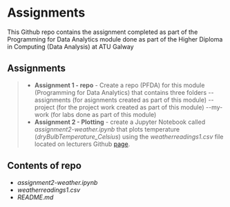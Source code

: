 # Assignments

This Github repo contains the assignment completed as part of the Programming for Data Analytics module done as part of the Higher Diploma in Computing (Data Analysis) at ATU Galway

## Assignments
> - **Assignment 1 - repo** - Create a repo (PFDA) for this module (Programming for Data Analytics) that contains three folders
    --assignments (for asignments created as part of this module)
    --project (for the project work created as part of this module)
    --my-work (for labs done as part of this module)
> - **Assignment 2 - Plotting** - create a Jupyter Notebook called *assignment2-weather.ipynb* that plots temperature (*dryBulbTemperature_Celsius*) using the *weatherreadings1.csv* file located on lecturers Github [page](https://github.com/andrewbeattycourseware/PFDA-courseware). 



## Contents of repo
- *assignment2-weather.ipynb*
- *weatherreadings1.csv*
- *README.md*

